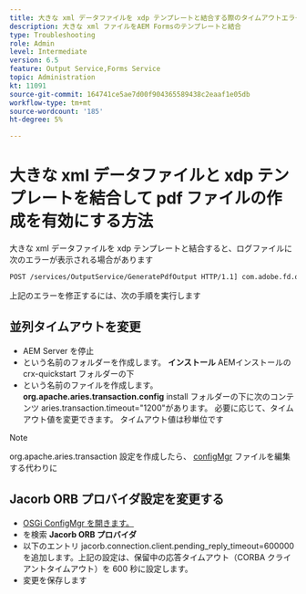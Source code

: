 ```yaml
---
title: 大きな xml データファイルを xdp テンプレートと結合する際のタイムアウトエラーを修正しました
description: 大きな xml ファイルをAEM Formsのテンプレートと結合
type: Troubleshooting
role: Admin
level: Intermediate
version: 6.5
feature: Output Service,Forms Service
topic: Administration
kt: 11091
source-git-commit: 164741ce5ae7d00f904365589438c2eaaf1e05db
workflow-type: tm+mt
source-wordcount: '185'
ht-degree: 5%

---
```


# 大きな xml データファイルと xdp テンプレートを結合して pdf ファイルの作成を有効にする方法

大きな xml データファイルを xdp テンプレートと結合すると、ログファイルに次のエラーが表示される場合があります

```txt
POST /services/OutputService/GeneratePdfOutput HTTP/1.1] com.adobe.fd.output.internal.exception.OutputServiceException AEM_OUT_001_003:Unexpected Exception: client timeout reached org.omg.CORBA.TIMEOUT: client timeout reached
```

上記のエラーを修正するには、次の手順を実行します

## 並列タイムアウトを変更

* AEM Server を停止
* という名前のフォルダーを作成します。 **インストール** AEMインストールの crx-quickstart フォルダーの下
* という名前のファイルを作成します。 **org.apache.aries.transaction.config** install フォルダーの下に次のコンテンツ aries.transaction.timeout=&quot;1200&quot;があります。 必要に応じて、タイムアウト値を変更できます。 タイムアウト値は秒単位です

>[!NOTE]
> org.apache.aries.transaction 設定を作成したら、 [configMgr](http://localhost:4502/system/console/configMgr) ファイルを編集する代わりに


## Jacorb ORB プロバイダ設定を変更する

* [OSGi ConfigMgr を開きます。](http://localhost:4502/system/console/configMgr)
* を検索 **Jacorb ORB プロバイダ**
* 以下のエントリ jacorb.connection.client.pending_reply_timeout=600000を追加します。上記の設定は、保留中の応答タイムアウト（CORBA クライアントタイムアウト）を 600 秒に設定します。
* 変更を保存します
